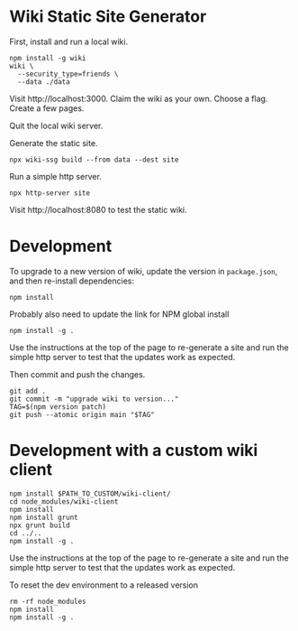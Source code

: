 # Wiki Static Site Generator

First, install and run a local wiki.

    npm install -g wiki
    wiki \
      --security_type=friends \
      --data ./data

Visit http://localhost:3000.
Claim the wiki as your own.
Choose a flag.
Create a few pages.

Quit the local wiki server.

Generate the static site.

    npx wiki-ssg build --from data --dest site

Run a simple http server.

    npx http-server site

Visit http://localhost:8080 to test the static wiki.

# Development

To upgrade to a new version of wiki, update the version in
`package.json`, and then re-install dependencies:

    npm install

Probably also need to update the link for NPM global install

    npm install -g .

Use the instructions at the top of the page to re-generate a site and
run the simple http server to test that the updates work as expected.

Then commit and push the changes.

    git add .
    git commit -m "upgrade wiki to version..."
    TAG=$(npm version patch)
    git push --atomic origin main "$TAG"

# Development with a custom wiki client

    npm install $PATH_TO_CUSTOM/wiki-client/
    cd node_modules/wiki-client
    npm install
    npm install grunt
    npx grunt build
    cd ../..
    npm install -g .

Use the instructions at the top of the page to re-generate a site and
run the simple http server to test that the updates work as expected.

To reset the dev environment to a released version

    rm -rf node_modules
    npm install
    npm install -g .
